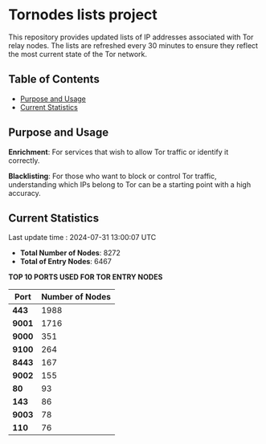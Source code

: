# Tornodes lists project

This repository provides updated lists of IP addresses associated with Tor relay nodes. The lists are refreshed every 30 minutes to ensure they reflect the most current state of the Tor network.

## Table of Contents

- [Purpose and Usage](#purpose-and-usage)
- [Current Statistics](#current-statistics)


## Purpose and Usage

**Enrichment**: For services that wish to allow Tor traffic or identify it correctly.

**Blacklisting**: For those who want to block or control Tor traffic, understanding which IPs belong to Tor can be a starting point with a high accuracy.

## Current Statistics

Last update time : 2024-07-31 13:00:07 UTC

- **Total Number of Nodes**: 8272
- **Total of Entry Nodes**: 6467

**TOP 10 PORTS USED FOR TOR ENTRY NODES**

| **Port** | **Number of Nodes** |
|------|-----------------|
| **443**   | 1988  |
| **9001**   | 1716  |
| **9000**   | 351  |
| **9100**   | 264  |
| **8443**   | 167  |
| **9002**   | 155  |
| **80**   | 93  |
| **143**   | 86  |
| **9003**   | 78  |
| **110**   | 76  |

